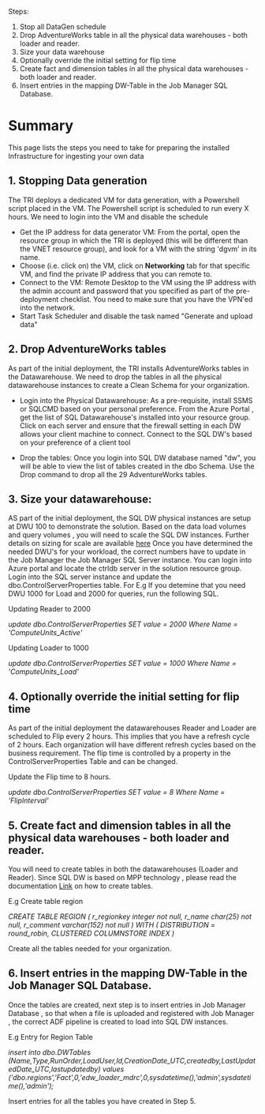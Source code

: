 Steps:
1. Stop all DataGen schedule
2. Drop AdventureWorks table in all the physical data warehouses - both loader and reader.
3. Size your data warehouse
4. Optionally override the initial setting for flip time
5. Create fact and dimension tables in all the physical data warehouses - both loader and reader.
6. Insert entries in the mapping DW-Table in the Job Manager SQL Database.


# Summary
This page lists the steps you need to take for preparing the installed Infrastructure for ingesting your own data


## 1. Stopping Data generation #

The TRI deploys a dedicated VM for data generation, with a Powershell script placed in the VM. The Powershell script is scheduled to run every X hours. We need to login into the VM and disable the schedule

* Get the IP address for data generator VM: From the portal, open the resource group in which the TRI is deployed (this will be different than the VNET resource group), and look for a VM with the string 'dgvm' in its name. 
* Choose (i.e. click on) the VM, click on **Networking** tab for that specific VM, and find the private IP address that you can remote to.
* Connect to the VM: Remote Desktop to the VM using the IP address with the admin account and password that you specified as part of the pre-deployment checklist. You need to make sure that you have the VPN'ed into the network.
* Start Task Scheduler and disable the task named "Generate and upload data"


## 2. Drop AdventureWorks tables

As part of the initial deployment, the TRI installs AdventureWorks tables in the Datawarehouse. We need to drop the tables in all the physical datawarehouse instances to create a Clean Schema for your organization.

* Login into the Physical Datawarehouse: As a pre-requisite, install SSMS or  SQLCMD based on your personal preference. From the Azure Portal , get the list of SQL Datawarehouse's installed into your resource group. Click on each server and ensure that the firewall setting in each DW allows your client machine to connect. Connect to the SQL DW's based on your preference of a client tool

* Drop the tables: Once you login into SQL DW database named "dw", you will be able to view the list of tables created in the dbo Schema. Use the Drop command to drop all the 29 AdventureWorks tables.

## 3. Size your datawarehouse: 

AS part of the initial deployment, the SQL DW physical instances are setup at DWU 100 to demonstrate the solution. Based on the data load volumes and query volumes , you will need to scale the SQL DW instances. Further details on sizing for scale are available [here](https://docs.microsoft.com/en-us/azure/sql-data-warehouse/sql-data-warehouse-manage-compute-overview)
Once you have determined the needed DWU's for your workload, the correct numbers have to update in the Job Manager  the Job Manager SQL Server instance. You can login into Azure portal and locate the ctrldb server in the solution resource group. Login into the SQL server instance and update the dbo.ControlServerProperties table. For E.g If you detemine that you need DWU 1000 for Load and 2000 for queries, run the following SQL.

Updating Reader to 2000

*update dbo.ControlServerProperties
SET value = 2000
Where Name = 'ComputeUnits_Active'*

Updating Loader to 1000

*update dbo.ControlServerProperties
SET value = 1000
Where Name = 'ComputeUnits_Load'*


## 4. Optionally override the initial setting for flip time

 As part of the initial deployment the datawarehouses Reader and Loader are scheduled to Flip every 2 hours. This implies that you have a refresh cycle of 2 hours. Each organization will have different refresh cycles based on the business requirement. The flip time is controlled by a property in the ControlServerProperties Table and can be changed. 

Update the Flip time to 8 hours.

*update dbo.ControlServerProperties
SET value = 8
Where Name = 'FlipInterval'*


## 5. Create fact and dimension tables in all the physical data warehouses - both loader and reader.
You will need to create tables in both the datawarehouses (Loader and Reader). Since SQL DW is based on MPP technology , please read the documentation [Link](https://docs.microsoft.com/en-us/azure/sql-data-warehouse/sql-data-warehouse-tables-overview) on how to create tables.

E.g Create table region

*CREATE TABLE REGION (
r_regionkey integer not null,
r_name  char(25) not null,
r_comment   varchar(152) not null
)
WITH
    (
      DISTRIBUTION = round_robin,
      CLUSTERED COLUMNSTORE INDEX
    )*


Create all the tables needed for your organization.


## 6. Insert entries in the mapping DW-Table in the Job Manager SQL Database.

Once the tables are created, next step is to insert entries in Job Manager Database , so that when a file is uploaded and registered with Job Manager , the correct ADF pipeline is created to load into SQL DW instances.

E.g Entry for Region Table

*insert into dbo.DWTables*
*(Name,Type,RunOrder,LoadUser,Id,CreationDate_UTC,createdby,LastUpdatedDate_UTC,lastupdatedby)*
*values*
*('dbo.regions','Fact',0,'edw_loader_mdrc',0,sysdatetime(),'admin',sysdatetime(),'admin');*


Insert entries for all the tables you have created in Step 5.







